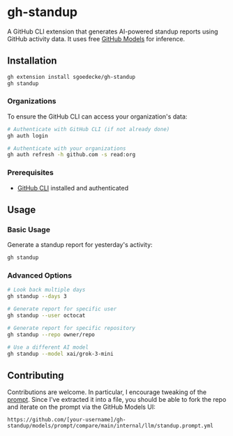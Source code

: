 # gh-standup

A GitHub CLI extension that generates AI-powered standup reports using GitHub activity data. It uses free [GitHub Models](https://docs.github.com/en/github-models) for inference.

## Installation

```bash
gh extension install sgoedecke/gh-standup
gh standup
```

### Organizations

To ensure the GitHub CLI can access your organization's data:

```bash
# Authenticate with GitHub CLI (if not already done)
gh auth login

# Authenticate with your organizations
gh auth refresh -h github.com -s read:org
```

### Prerequisites

- [GitHub CLI](https://cli.github.com/) installed and authenticated

## Usage

### Basic Usage

Generate a standup report for yesterday's activity:

```bash
gh standup
```

### Advanced Options

```bash
# Look back multiple days
gh standup --days 3

# Generate report for specific user
gh standup --user octocat

# Generate report for specific repository
gh standup --repo owner/repo

# Use a different AI model
gh standup --model xai/grok-3-mini
```

## Contributing

Contributions are welcome. In particular, I encourage tweaking of the [prompt](https://github.com/sgoedecke/gh-standup/blob/main/internal/llm/standup.prompt.yml). Since I've extracted it into a file, you should be able to fork the repo and iterate on the prompt via the GitHub Models UI:

`https://github.com/[your-username]/gh-standup/models/prompt/compare/main/internal/llm/standup.prompt.yml`
